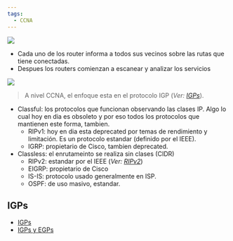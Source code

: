```yaml
---
tags:
  - CCNA
---
```

![](DynamicRouting-660x594.png)

- Cada uno de los router informa a todos sus vecinos sobre las rutas que tiene conectadas.
- Despues los routers comienzan a escanear y analizar los servicios

![](Screenshot%20from%202023-12-27%2015-54-36.png)

> A nivel CCNA, el enfoque esta en el protocolo IGP (_Ver: [IGPs](IGPs.md)_).

- Classful: los protocolos que funcionan observando las clases IP. Algo lo cual hoy en dia es obsoleto y por eso todos los protocolos que mantienen este forma, tambien. 
	- RIPv1: hoy en dia esta deprecated por temas de rendimiento y limitación. Es un protocolo estandar (definido por el IEEE).
	- IGRP: propietario de Cisco, tambien deprecated. 
- Classless: el enrutameinto se realiza sin clases (CIDR)
	- RIPv2: estandar por el IEEE (_Ver: [RIPv2](RIP/RIPv2.md)_)
	- EIGRP: propietario de Cisco
	- IS-IS: protocolo usado generalmente en ISP.
	- OSPF: de uso masivo, estandar.


## IGPs
- [IGPs](IGPs.md)
- [IGPs y EGPs](IGPs%20y%20EGPs.md)